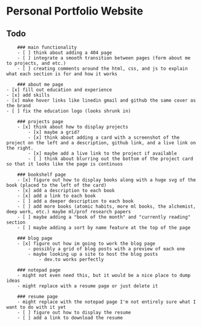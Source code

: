 # Personal Portfolio Website

## Todo

        ### main functionality
        - [ ] think about adding a 404 page
        - [ ] integrate a smooth transition between pages (form about me to projects, and etc.)
        - [ ] creating comments around the html, css, and js to explain what each section is for and how it works

        ### about me page
    - [x] fill out education and experience
    - [x] add skills
    - [x] make hover links like linedin gmail and github the same cover as the brand
    - [ ] fix the education logo (looks shrunk in)

        ### projects page
        - [x] think about how to display projects
            - [x] maybe a grid?
            - [x] think about adding a card with a screenshot of the project on the left and a description, github link, and a live link on the right.
            - [x] maybe add a live link to the project if available
            - [ ] think about blurring out the bottom of the project card so that it looks like the page is continuos

        ### bookshelf page
        - [x] figure out how to display books along with a huge svg of the book (placed to the left of the card)
        - [x] add a description to each book
        - [x] add a link to each book
        - [ ] add a deeper description to each book
        - [ ] add more books (atomic habits, more ml books, the alchemist, deep work, etc.) maybe ml/prof research papers
        - [ ] maybe adding a "book of the month" and "currently reading" section
        - [ ] maybe adding a sort by name feature at the top of the page

        ### blog page
        - [x] figure out how im going to work the blog page
            - possibly a grid of blog posts with a preview of each one
            - maybe looking up a site to host the blog posts
                - dev.to works perfectly

        ### notepad page
        - might not even need this, but it would be a nice place to dump ideas
        - might replace with a resume page or just delete it

        ### resume page
        - might replace with the notepad page I'm not entirely sure what I want to do with it yet
        - [ ] figure out how to display the resume
        - [ ] add a link to download the resume